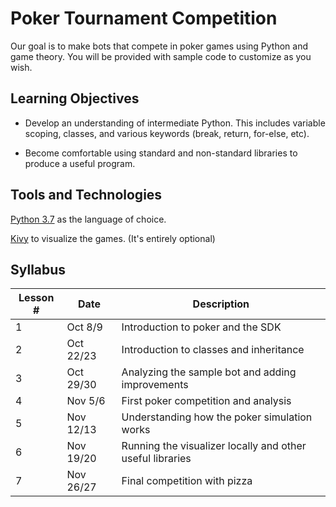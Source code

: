 # Poker Tournament Competition
Our goal is to make bots that compete in poker games using Python and game theory. You will be provided with sample code to customize as you wish.

## Learning Objectives

- Develop an understanding of intermediate Python. This includes variable scoping, classes, and various keywords (break, return, for-else, etc).

- Become comfortable using standard and non-standard libraries to produce a useful program.

## Tools and Technologies

[Python 3.7](https://www.python.org/downloads/) as the language of choice.

[Kivy](https://kivy.org/#download) to visualize the games. (It's entirely optional)


## Syllabus

Lesson # | Date | Description
--|--|--
1 | Oct 8/9 | Introduction to poker and the SDK
2 | Oct 22/23 | Introduction to classes and inheritance
3 | Oct 29/30 | Analyzing the sample bot and adding improvements
4 | Nov 5/6 | First poker competition and analysis
5 | Nov 12/13 | Understanding how the poker simulation works
6 | Nov 19/20 | Running the visualizer locally and other useful libraries
7 | Nov 26/27 | Final competition with pizza
